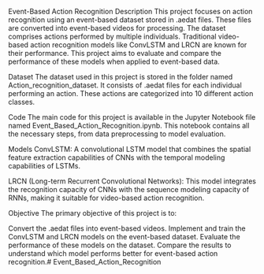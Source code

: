 Event-Based Action Recognition
Description
This project focuses on action recognition using an event-based dataset stored in .aedat files. These files are converted into event-based videos for processing. The dataset comprises actions performed by multiple individuals. Traditional video-based action recognition models like ConvLSTM and LRCN are known for their performance. This project aims to evaluate and compare the performance of these models when applied to event-based data.

Dataset
The dataset used in this project is stored in the folder named Action_recognition_dataset. It consists of .aedat files for each individual performing an action. These actions are categorized into 10 different action classes.

Code
The main code for this project is available in the Jupyter Notebook file named Event_Based_Action_Recognition.ipynb. This notebook contains all the necessary steps, from data preprocessing to model evaluation.

Models
ConvLSTM: A convolutional LSTM model that combines the spatial feature extraction capabilities of CNNs with the temporal modeling capabilities of LSTMs.

LRCN (Long-term Recurrent Convolutional Networks): This model integrates the recognition capacity of CNNs with the sequence modeling capacity of RNNs, making it suitable for video-based action recognition.

Objective
The primary objective of this project is to:

Convert the .aedat files into event-based videos.
Implement and train the ConvLSTM and LRCN models on the event-based dataset.
Evaluate the performance of these models on the dataset.
Compare the results to understand which model performs better for event-based action recognition.# Event_Based_Action_Recognition

